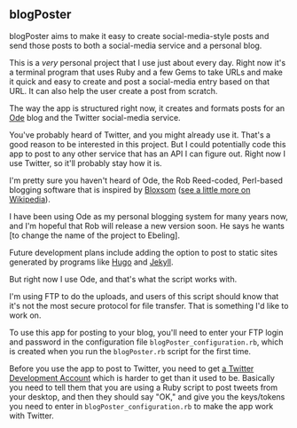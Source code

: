 ## blogPoster

blogPoster aims to make it easy to create social-media-style posts and send those posts to both a social-media service and a personal blog.

This is a *very* personal project that I use just about every day. Right now it's a terminal program that uses Ruby and a few Gems to take URLs and make it quick and easy to create and post a social-media entry based on that URL. It can also help the user create a post from scratch.

The way the app is structured right now, it creates and formats posts for an [Ode](http://ode.io) blog and the Twitter social-media service.

You've probably heard of Twitter, and you might already use it. That's a good reason to be interested in this project. But I could potentially code this app to post to any other service that has an API I can figure out. Right now I use Twitter, so it'll probably stay how it is.

I'm pretty sure you haven't heard of Ode, the Rob Reed-coded, Perl-based blogging software that is inspired by [Bloxsom](http://blosxom.sourceforge.net/) ([see a little more on Wikipedia](https://en.wikipedia.org/wiki/Blosxom)).

I have been using Ode as my personal blogging system for many years now, and I'm hopeful that Rob will release a new version soon. He says he wants [to change the name of the project to Ebeling].

Future development plans include adding the option to post to static sites generated by programs like [Hugo](https://gohugo.io/) and [Jekyll](https://jekyllrb.com/).

But right now I use Ode, and that's what the script works with.

I'm using FTP to do the uploads, and users of this script should know that it's not the most secure protocol for file transfer. That is something I'd like to work on.

To use this app for posting to your blog, you'll need to enter your FTP login and password in the configuration file `blogPoster_configuration.rb`, which is created when you run the `blogPoster.rb` script for the first time.

Before you use the app to post to Twitter, you need to get [a Twitter Development Account](https://developer.twitter.com/en/docs/basics/developer-portal/overview) which is harder to get than it used to be. Basically you need to tell them that you are using a Ruby script to post tweets from your desktop, and then they should say "OK," and give you the keys/tokens you need to enter in `blogPoster_configuration.rb` to make the app work with Twitter.

